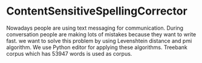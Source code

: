 # ContentSensitiveSpellingCorrector
Nowadays people are using text messaging for communication. During conversation people are making lots of mistakes because they want to write fast. we want to solve this problem by using Levenshtein distance and pmi algorithm. We use Python editor for applying these algorithms. Treebank corpus which has 53947 words is used as corpus.

